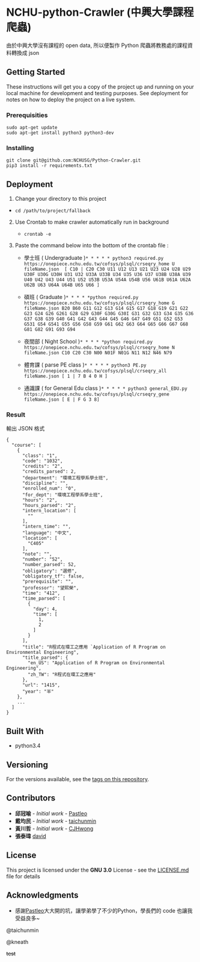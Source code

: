 # NCHU-python-Crawler (中興大學課程爬蟲)

由於中興大學沒有課程的 open data, 所以便製作 Python 爬蟲將教務處的課程資料轉換成 json

## Getting Started

These instructions will get you a copy of the project up and running on your local machine for development and testing purposes. See deployment for notes on how to deploy the project on a live system.

### Prerequisities

```
sudo apt-get update
sudo apt-get install python3 python3-dev
```

### Installing

```
git clone git@github.com:NCHUSG/Python-Crawler.git
pip3 install -r requirements.txt
```

## Deployment

1. Change your directory to this project

  * `cd /path/to/project/fallback`

2. Use Crontab to make crawler automatically run in background

	* `crontab -e`

3. Paste the command below into the bottom of the crontab file :

	* 學士班 ( Undergraduate )`* * * * * python3 required.py https://onepiece.nchu.edu.tw/cofsys/plsql/crseqry_home U fileName.json  [ C10 | C20 C30 U11 U12 U13 U21 U23 U24 U28 U29 U30F U30G U30H U31 U32 U33A U33B U34 U35 U36 U37 U38B U38A U39 U40 U42 U43 U44 U51 U52 U53B U53A U54A U54B U56 U61B U61A U62A U62B U63 U64A U64B U65 U66 ]`

	* 碩班 ( Graduate )`* * * * *python required.py https://onepiece.nchu.edu.tw/cofsys/plsql/crseqry_home G fileName.json B20 B60 G11 G12 G13 G14 G15 G17 G18 G19 G21 G22 G23 G24 G26 G261 G28 G29 G30F G30G G30I G31 G32 G33 G34 G35 G36 G37 G38 G39 G40 G41 G42 G43 G44 G45 G46 G47 G49 G51 G52 G53 G531 G54 G541 G55 G56 G58 G59 G61 G62 G63 G64 G65 G66 G67 G68 G81 G82 G91 G93 G94`

	* 夜間部 ( Night School )`* * * * *python required.py https://onepiece.nchu.edu.tw/cofsys/plsql/crseqry_home N fileName.json C10 C20 C30 N00 N01F N01G N11 N12 N46 N79`

	* 體育課 ( parse PE class )`* * * * * python3 PE.py https://onepiece.nchu.edu.tw/cofsys/plsql/crseqry_all fileName.json [ 1 | 7 B 4 0 H ]`

	* 通識課 ( for General Edu class )`* * * * * python3 general_EDU.py https://onepiece.nchu.edu.tw/cofsys/plsql/crseqry_gene fileName.json [ E | F G 3 8]`

### Result
輸出 JSON 格式

    {
      "course": [
        {
          "class": "1",
          "code": "1032",
          "credits": "2",
          "credits_parsed": 2,
          "department": "環境工程學系學士班",
          "discipline": "",
          "enrolled_num": "0",
          "for_dept": "環境工程學系學士班",
          "hours": "2",
          "hours_parsed": "2",
          "intern_location": [
            ""
          ],
          "intern_time": "",
          "language": "中文",
          "location": [
            "C405"
          ],
          "note": "",
          "number": "52",
          "number_parsed": 52,
          "obligatory": "選修",
          "obligatory_tf": false,
          "prerequisite": "",
          "professor": "望熙榮",
          "time": "412",
          "time_parsed": [
            {
              "day": 4,
              "time": [
                1,
                2
              ]
            }
          ],
          "title": "R程式在環工之應用 `Application of R Program on Environmental Engineering",
          "title_parsed": {
            "en_US": "Application of R Program on Environmental Engineering",
            "zh_TW": "R程式在環工之應用"
          },
          "url": "1415",
          "year": "半"
        },
        ...
      ]
    }

## Built With

* python3.4

## Versioning

For the versions available, see the [tags on this repository](https://github.com/NCHUSG/Python-Crawler/tags). 

## Contributors

* **邱冠喻** - *Initial work* - [Pastleo](https://github.com/chgu82837)
* **戴均民** - *Initial work* - [taichunmin](https://github.com/taichunmin)
* **黃川哲** - *Initial work* - [CJHwong](https://github.com/CJHwong)
* **張泰瑋** [david](https://github.com/david30907d)

## License

This project is licensed under the **GNU 3.0** License - see the [LICENSE.md](../LICENSE.md) file for details

## Acknowledgments

* 感謝[Pastleo](https://github.com/chgu82837)大大開的坑，讓學弟學了不少的Python，學長們的 code 也讓我受益良多~

@taichunmin

@kneath

~~test~~